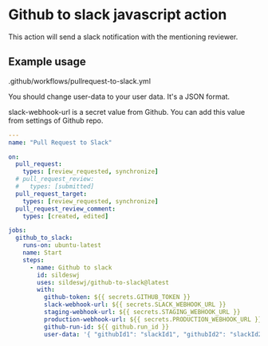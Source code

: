 # Github to slack javascript action

This action will send a slack notification with the mentioning reviewer.

## Example usage

.github/workflows/pullrequest-to-slack.yml

You should change user-data to your user data. It's a JSON format.

slack-webhook-url is a secret value from Github. You can add this value from settings of Github repo.

```yml
---
name: "Pull Request to Slack"

on:
  pull_request:
    types: [review_requested, synchronize]
  # pull_request_review:
  #   types: [submitted]
  pull_request_target:
    types: [review_requested, synchronize]
  pull_request_review_comment:
    types: [created, edited]

jobs:
  github_to_slack:
    runs-on: ubuntu-latest
    name: Start
    steps:
      - name: Github to slack
        id: sildeswj
        uses: sildeswj/github-to-slack@latest
        with:
          github-token: ${{ secrets.GITHUB_TOKEN }}
          slack-webhook-url: ${{ secrets.SLACK_WEBHOOK_URL }}
          staging-webhook-url: ${{ secrets.STAGING_WEBHOOK_URL }}
          production-webhook-url: ${{ secrets.PRODUCTION_WEBHOOK_URL }}
          github-run-id: ${{ github.run_id }}
          user-data: '{ "githubId1": "slackId1", "githubId2": "slackId2", "githubId3": "slackId3", ... }'
```

